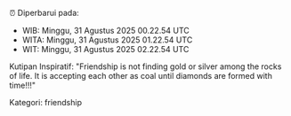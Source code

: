 ⏰ Diperbarui pada:
- WIB: Minggu, 31 Agustus 2025 00.22.54 UTC
- WITA: Minggu, 31 Agustus 2025 01.22.54 UTC
- WIT: Minggu, 31 Agustus 2025 02.22.54 UTC

Kutipan Inspiratif:
"Friendship is not finding gold or silver among the rocks of life. It is accepting each other as coal until diamonds are formed with time!!!"


Kategori: friendship

